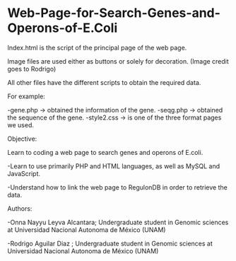 # Web-Page-for-Search-Genes-and-Operons-of-E.Coli

Index.html is the script of the principal page of the web page. 

Image files are used either as buttons or solely for decoration. (Image credit goes to Rodrigo)

All other files have the different scripts to obtain the required data. 

For example:  

  -gene.php -> obtained the information of the gene.
  -seqg.php -> obtained the sequence of the gene.
  -style2.css -> is one of the three format pages we used. 


Objective: 

Learn to coding a web page to search genes and operons of E.coli.

  -Learn to use primarily PHP and HTML languages, as well as MySQL and JavaScript.
  
  -Understand how to link the web page to RegulonDB in order to retrieve the data.


Authors:

  -Onna Nayyu Leyva Alcantara; Undergraduate student in Genomic sciences at Universidad Nacional Autonoma de México (UNAM)

  -Rodrigo Aguilar Diaz ; Undergraduate student in Genomic sciences at Universidad Nacional Autonoma de México (UNAM)

